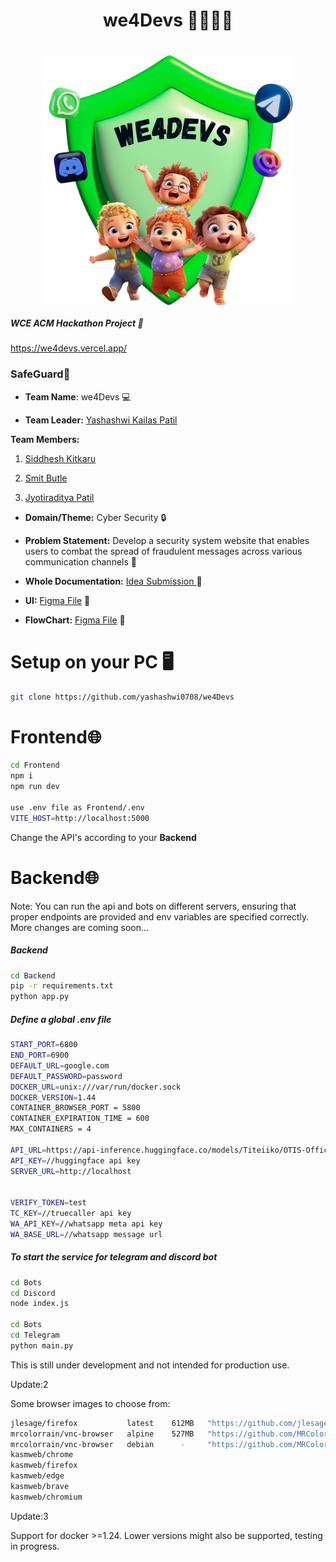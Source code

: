 <h1 align="center">we4Devs 👨‍💻👩‍💻 </h1>
<h1 align="center"> 
<img align="center" src="https://raw.githubusercontent.com//Yashashwi0708/we4Devs/main/Frontend/Assets/we4Devs.png" alt="jyotiraditya-patil-996933230" height="400" width="400" />
</h1>


##### WCE ACM Hackathon Project 🚀
 https://we4devs.vercel.app/


### SafeGuard🙌

- **Team Name**: we4Devs 💻
  
- **Team Leader:** <a href="https://github.com/Yashashwi0708">Yashashwi Kailas Patil	</a> 
 
**Team Members:**
  
1. <a href="https://github.com/Yashashwi0708">Siddhesh Kitkaru</a>
 
1. <a href="https://github.com/Yashashwi0708">Smit Butle</a>

1. <a href="https://github.com/Yashashwi0708">Jyotiraditya Patil</a>


- **Domain/Theme:** Cyber Security 🔒

- **Problem Statement:** Develop a security system website that enables users to combat the spread of fraudulent messages across various communication channels 📧

- **Whole Documentation:** <a href="https://docs.google.com/document/d/1sOGwWgu2BIye7uXmRVRUxSaAy67H6-FS7QJHmM4xeXk/edit?usp=drivesdk">Idea Submission	</a> 📝
  
- **UI:** <a href="https://www.figma.com/file/FQkREiISbToyNUTYKyh8WJ/Fraud-Detection?type=design&node-id=0%3A1&mode=design&t=upqrdJmELEcgcdtl-1">Figma File</a> 🎨
  
- **FlowChart:** <a href="https://www.figma.com/file/hGTWKz3lEzKd1fVeFf7rLq/Use-Case-Diagram%2FFlow-Diagram?type=whiteboard&node-id=0%3A1&t=IkrpkrCPhWvtkPgO-1">Figma File</a> 🎨

# Setup on your PC 🖥️
```sh
git clone https://github.com/yashashwi0708/we4Devs
```
<h1>Frontend🌐</h1>

```sh
cd Frontend
npm i
npm run dev

use .env file as Frontend/.env 
VITE_HOST=http://localhost:5000
```
Change the API's according to your **Backend** 

<h1>Backend🌐</h1>

Note: You can run the api and bots on different servers, ensuring that proper endpoints are provided and env variables are specified correctly. More changes are coming soon...

##### Backend
```sh
cd Backend
pip -r requirements.txt
python app.py
```


##### Define a global .env file 
```sh
START_PORT=6800
END_PORT=6900
DEFAULT_URL=google.com
DEFAULT_PASSWORD=password
DOCKER_URL=unix:///var/run/docker.sock
DOCKER_VERSION=1.44
CONTAINER_BROWSER_PORT = 5800
CONTAINER_EXPIRATION_TIME = 600
MAX_CONTAINERS = 4

API_URL=https://api-inference.huggingface.co/models/Titeiiko/OTIS-Official-Spam-Model //huggingface hosted model
API_KEY=//huggingface api key
SERVER_URL=http://localhost


VERIFY_TOKEN=test
TC_KEY=//truecaller api key
WA_API_KEY=//whatsapp meta api key
WA_BASE_URL=//whatsapp message url

```

##### To start the service for telegram and discord bot
```sh
cd Bots
cd Discord
node index.js

cd Bots
cd Telegram
python main.py
```

This is still under development and not intended for production use.

Update:2

Some browser images to choose from: 

```sh
jlesage/firefox           latest    612MB   "https://github.com/jlesage/docker-firefox" //recommended
mrcolorrain/vnc-browser   alpine    527MB   "https://github.com/MRColorR/vnc-browser"
mrcolorrain/vnc-browser   debian      -     "https://github.com/MRColorR/vnc-browser"   
kasmweb/chrome
kasmweb/firefox
kasmweb/edge
kasmweb/brave
kasmweb/chromium
```

Update:3

Support for docker >=1.24. Lower versions might also be supported, testing in progress.
